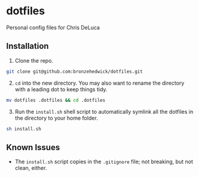 dotfiles
========

Personal config files for Chris DeLuca

Installation
------------

1) Clone the repo.

```bash
git clone git@github.com:bronzehedwick/dotfiles.git
```

2) `cd` into the new directory. You may also want to rename the directory with a leading dot to keep things tidy.

```bash
mv dotfiles .dotfiles && cd .dotfiles
```

3) Run the `install.sh` shell script to automatically symlink all the dotfiles in the directory to your home folder.

```bash
sh install.sh
```

Known Issues
------------

* The `install.sh` script copies in the `.gitignore` file; not breaking, but not clean, either.

